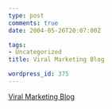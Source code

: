 ```yaml
---
type: post
comments: true
date: 2004-05-26T20:07:00Z

tags:
- Uncategorized
title: Viral Marketing Blog

wordpress_id: 375
---
```


[Viral Marketing Blog](http://www.viralmarketingblog.com/index.php)
